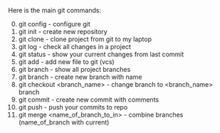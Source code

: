 Here is the main git commands:

0) git config  - configure git
1) git init - create new repository
2) git clone - clone project from git to my laptop
3) git log - check all changes in a project
4) git status - show your current changes from last commit
5) git add - add new file to git (vcs)
6) git branch - show all project branches
7) git branch <name> - create new branch with <name> name
8) git checkout <branch_name> - change branch to <branch_name> branch
9) git commit - create new commit with comments
10) git push - push your commits to repo
11) git merge <name_of_branch_to_in> - combine branches (name_of_branch with current)

